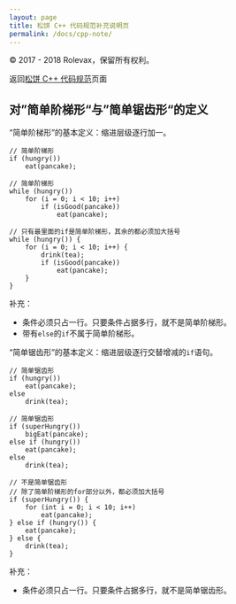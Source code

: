 ```yaml
---
layout: page
title: 松饼 C++ 代码规范补充说明页
permalink: /docs/cpp-note/
---
```


© 2017 - 2018 Rolevax，保留所有权利。

返回[松饼 C++ 代码规范](/docs/cpp/)页面

## <a name="stairs"></a>对”简单阶梯形“与”简单锯齿形“的定义 

“简单阶梯形”的基本定义：缩进层级逐行加一。

```
// 简单阶梯形
if (hungry())
    eat(pancake);

// 简单阶梯形
while (hungry())
    for (i = 0; i < 10; i++)
        if (isGood(pancake))
            eat(pancake);

// 只有最里面的if是简单阶梯形，其余的都必须加大括号
while (hungry()) {
    for (i = 0; i < 10; i++) {
        drink(tea);
        if (isGood(pancake))
            eat(pancake);
    }
}
```

补充：
- 条件必须只占一行。只要条件占据多行，就不是简单阶梯形。
- 带有`else`的`if`不属于简单阶梯形。

“简单锯齿形”的基本定义：缩进层级逐行交替增减的`if`语句。

```
// 简单锯齿形
if (hungry())
    eat(pancake);
else
    drink(tea);

// 简单锯齿形
if (superHungry())
    bigEat(pancake);
else if (hungry())
    eat(pancake);
else
    drink(tea);

// 不是简单锯齿形
// 除了简单阶梯形的for部分以外，都必须加大括号
if (superHungry()) {
    for (int i = 0; i < 10; i++)
        eat(pancake);
} else if (hungry()) {
    eat(pancake);
} else {
    drink(tea);
}
```

补充：
- 条件必须只占一行。只要条件占据多行，就不是简单锯齿形。


